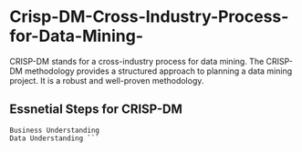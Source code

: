 # Crisp-DM-Cross-Industry-Process-for-Data-Mining-
CRISP-DM stands for a cross-industry process for data mining. The CRISP-DM methodology provides a structured approach to planning a data mining project. It is a robust and well-proven methodology.

## Essnetial Steps for CRISP-DM
```
Business Understanding 
Data Understanding ```
